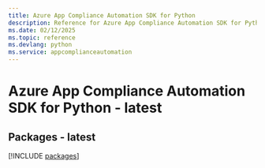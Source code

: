 ```yaml
---
title: Azure App Compliance Automation SDK for Python
description: Reference for Azure App Compliance Automation SDK for Python
ms.date: 02/12/2025
ms.topic: reference
ms.devlang: python
ms.service: appcomplianceautomation
---
```

# Azure App Compliance Automation SDK for Python - latest
## Packages - latest
[!INCLUDE [packages](app-compliance-automation-index.md)]